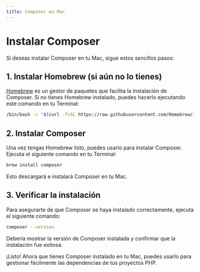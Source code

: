 ```yaml
---
title: Composer en Mac
---
```

# Instalar Composer

Si deseas instalar Composer en tu Mac, sigue estos sencillos pasos:

## 1. Instalar Homebrew (si aún no lo tienes)

[Homebrew](https://brew.sh/) es un gestor de paquetes que facilita la instalación de Composer. Si no tienes Homebrew instalado, puedes hacerlo ejecutando este comando en tu Terminal:

```bash
/bin/bash -c "$(curl -fsSL https://raw.githubusercontent.com/Homebrew/install/HEAD/install.sh)"
```

## 2. Instalar Composer

Una vez tengas Homebrew listo, puedes usarlo para instalar Composer. Ejecuta el siguiente comando en tu Terminal:

```bash
brew install composer
```

Esto descargará e instalará Composer en tu Mac.

## 3. Verificar la instalación

Para asegurarte de que Composer se haya instalado correctamente, ejecuta el siguiente comando:

```bash
composer --version
```

Debería mostrar la versión de Composer instalada y confirmar que la instalación fue exitosa.

¡Listo! Ahora que tienes Composer instalado en tu Mac, puedes usarlo para gestionar fácilmente las dependencias de tus proyectos PHP.

<Autor 
  imagen="https://avatars.githubusercontent.com/u/91748598?v=4" 
  nombre="Raul Mauricio Uñate Castro" 
  rol="Desarrollador Full Stack"
  git="https://github.com/rmunate"
/>